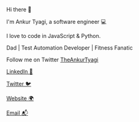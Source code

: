 Hi there 👋

I&#x27;m Ankur Tyagi, a software engineer 💻 

I love to code in JavaScript & Python. 

Dad | Test Automation Developer | Fitness Fanatic 

Follow me on Twitter [TheAnkurTyagi](https://twitter.com/TheAnkurTyagi)


[LinkedIn 💼](https://linkedin.com/in/tyaga001)

[Twitter 🐦](https://twitter.com/TheAnkurTyagi)

[Website 🌍](https://theankurtyagi.com/)

[Email 📬](mailto:hello@theankurtyagi.com)
